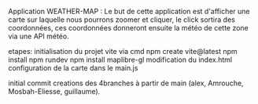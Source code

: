 Application WEATHER-MAP :
Le but de cette application est d'afficher une carte sur laquelle nous pourrons zoomer et cliquer, le click sortira des coordonnées, ces coordonnées donneront ensuite la météo de cette zone via une API météo.

etapes:
initialisation du projet vite via cmd npm create vite@latest
npm install
npm rundev
npm install maplibre-gl
modification du index.html
configuration de la carte dans le main.js

initial commit
creations des 4branches à partir de main (alex, Amrouche, Mosbah-Eliesse, guillaume).
